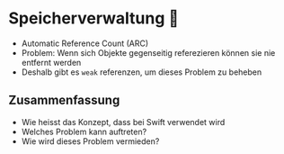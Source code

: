 # Speicherverwaltung 🚮

- Automatic Reference Count (ARC)
- Problem: Wenn sich Objekte gegenseitig referezieren können sie nie entfernt werden
- Deshalb gibt es `weak` referenzen, um dieses Problem zu beheben

## Zusammenfassung
- Wie heisst das Konzept, dass bei Swift verwendet wird
- Welches Problem kann auftreten?
- Wie wird dieses Problem vermieden?
